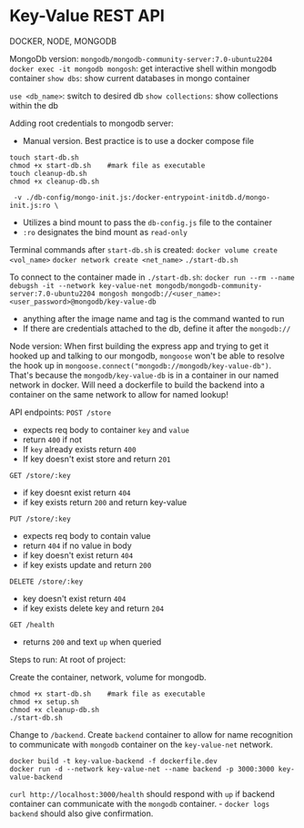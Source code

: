 # Key-Value REST API

DOCKER, NODE, MONGODB

MongoDb version:
`mongodb/mongodb-community-server:7.0-ubuntu2204`
`docker exec -it mongodb mongosh`: get interactive shell within mongodb container 
`show dbs`: show current databases in mongo container

`use <db_name>`: switch to desired db
`show collections`: show collections within the db

Adding root credentials to mongodb server:
- Manual version. Best practice is to use a docker compose file
```
touch start-db.sh
chmod +x start-db.sh    #mark file as executable
touch cleanup-db.sh
chmod +x cleanup-db.sh
```
` -v ./db-config/mongo-init.js:/docker-entrypoint-initdb.d/mongo-init.js:ro \`
- Utilizes a bind mount to pass the `db-config.js` file to the container
- `:ro` designates the bind mount as `read-only`

Terminal commands after `start-db.sh` is created:
`docker volume create <vol_name>`
`docker network create <net_name>`
`./start-db.sh`

To connect to the container made in `./start-db.sh`:
`docker run --rm --name debugsh -it --network key-value-net mongodb/mongodb-community-server:7.0-ubuntu2204 mongosh mongodb://<user_name>:<user_password>@mongodb/key-value-db`
- anything after the image name and tag is the command wanted to run
- If there are credentials attached to the db, define it after the `mongodb://` 


Node version:
When first building the express app and trying to get it hooked up and talking to our mongodb, `mongoose` won't be able to resolve the hook up in `mongoose.connect("mongodb://mongodb/key-value-db")`. That's because the `mongodb/key-value-db` is in a container in our named network in docker. Will need a dockerfile to build the backend into a container on the same network to allow for named lookup!

API endpoints:
`POST /store`
- expects req body to container `key` and `value`
- return  `400` if not 
- If `key` already exists return `400`
- If key doesn't exist store and return `201`


`GET /store/:key`
- if key doesnt exist return `404`
- if key exists return `200` and return key-value

`PUT /store/:key`
- expects req body to contain value
- return `404` if no value in body
- if key doesn't exist return `404`
- if key exists update and return `200`

`DELETE /store/:key`
- key doesn't exist return `404`
- if key exists delete key and return `204`

`GET /health`
- returns `200` and text `up` when queried 

Steps to run:
At root of project:

Create the container, network, volume for mongodb.
```
chmod +x start-db.sh    #mark file as executable
chmod +x setup.sh
chmod +x cleanup-db.sh
./start-db.sh
```

Change to `/backend`.
Create `backend` container to allow for name recognition to communicate with `mongodb` container on the `key-value-net` network.
```
docker build -t key-value-backend -f dockerfile.dev
docker run -d --network key-value-net --name backend -p 3000:3000 key-value-backend
```

`curl http://localhost:3000/health` should respond with `up` if backend container can communicate with the `mongodb` container.
    - `docker logs backend` should also give confirmation.

